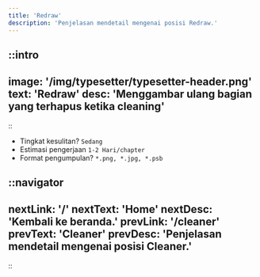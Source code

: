 ```yaml
---
title: 'Redraw'
description: 'Penjelasan mendetail mengenai posisi Redraw.'
---
```


::intro
---
image: '/img/typesetter/typesetter-header.png'
text: 'Redraw'
desc: 'Menggambar ulang bagian yang terhapus ketika cleaning'
---
::

- Tingkat kesulitan? `Sedang`
- Estimasi pengerjaan `1-2 Hari/chapter`
- Format pengumpulan? `*.png, *.jpg, *.psb`




::navigator
---
nextLink: '/'
nextText: 'Home'
nextDesc: 'Kembali ke beranda.'
prevLink: '/cleaner'
prevText: 'Cleaner'
prevDesc: 'Penjelasan mendetail mengenai posisi Cleaner.'
---
::

